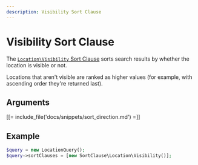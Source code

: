 ```yaml
---
description: Visibility Sort Clause
---
```


# Visibility Sort Clause

The [`Location\Visibility` Sort Clause](/api/php_api/php_api_reference/classes/Ibexa-Contracts-Core-Repository-Values-Content-Query-SortClause-Location-Visibility.html) sorts search results by whether the location is visible or not.

Locations that aren't visible are ranked as higher values (for example, with ascending order they're returned last).

## Arguments

[[= include_file('docs/snippets/sort_direction.md') =]]

## Example

``` php
$query = new LocationQuery();
$query->sortClauses = [new SortClause\Location\Visibility()];
```
